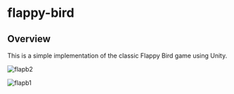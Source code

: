 # flappy-bird

## Overview
This is a simple implementation of the classic Flappy Bird game using Unity.

![flapb2](https://github.com/MihirJaiswal/flappy-bird/assets/137146214/6a466c29-9e19-4347-85a2-f10577a59d6b)

![flapb1](https://github.com/MihirJaiswal/flappy-bird/assets/137146214/d17c9cb9-7d4b-4a1e-9123-4b31f5df7f03)
